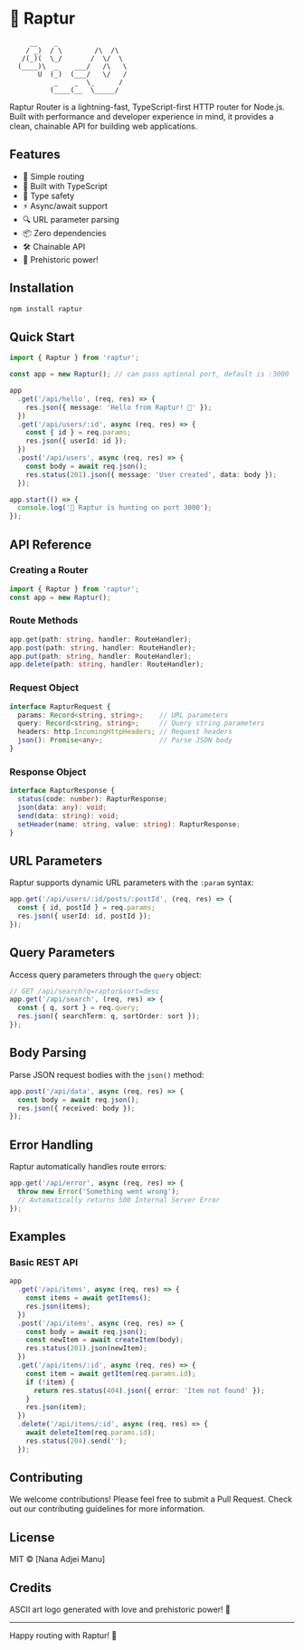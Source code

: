 # 🦖 Raptur

<!--[![npm version](https://img.shields.io/npm/v/raptor-router.svg)](https://www.npmjs.com/package/raptor-router)-->
<!--[![TypeScript](https://img.shields.io/badge/TypeScript-Ready-blue.svg)](https://www.typescriptlang.org/)-->
<!--[![License: MIT](https://img.shields.io/badge/License-MIT-yellow.svg)](https://opensource.org/licenses/MIT)-->
<!--[![Build Status](https://img.shields.io/github/workflow/status/yourusername/raptor-router/CI)](https://github.com/yourusername/raptor-router/actions)-->

```
     __    _                   
    / _)  / \        /\  /\    
   /(_)(  \_/       /  \/  \   
  (____)\  _    ___/   /\   \  
       U  (_)  (___/   \/   /  
           _    _  \_      /   
          (____(__  \_____/    
```

Raptur Router is a lightning-fast, TypeScript-first HTTP router for Node.js. Built with performance and developer experience in mind, it provides a clean, chainable API for building web applications.

## Features

- 🚀 Simple routing
- 💪 Built with TypeScript
- 🎯 Type safety
- ⚡️ Async/await support
- 🔍 URL parameter parsing
- 📦 Zero dependencies
- 🛠 Chainable API
- 🦕 Prehistoric power!

## Installation

```bash
npm install raptur
```

## Quick Start

```typescript
import { Raptur } from 'raptur';

const app = new Raptur(); // can pass optional port, default is :3000

app
  .get('/api/hello', (req, res) => {
    res.json({ message: 'Hello from Raptur! 🦖' });
  })
  .get('/api/users/:id', async (req, res) => {
    const { id } = req.params;
    res.json({ userId: id });
  })
  .post('/api/users', async (req, res) => {
    const body = await req.json();
    res.status(201).json({ message: 'User created', data: body });
  });

app.start(() => {
  console.log('🦖 Raptur is hunting on port 3000');
});
```

## API Reference

### Creating a Router

```typescript
import { Raptur } from 'raptur';
const app = new Raptur();
```

### Route Methods

```typescript
app.get(path: string, handler: RouteHandler);
app.post(path: string, handler: RouteHandler);
app.put(path: string, handler: RouteHandler);
app.delete(path: string, handler: RouteHandler);
```

### Request Object

```typescript
interface RapturRequest {
  params: Record<string, string>;    // URL parameters
  query: Record<string, string>;     // Query string parameters
  headers: http.IncomingHttpHeaders; // Request headers
  json(): Promise<any>;              // Parse JSON body
}
```

### Response Object

```typescript
interface RapturResponse {
  status(code: number): RapturResponse;
  json(data: any): void;
  send(data: string): void;
  setHeader(name: string, value: string): RapturResponse;
}
```

## URL Parameters

Raptur supports dynamic URL parameters with the `:param` syntax:

```typescript
app.get('/api/users/:id/posts/:postId', (req, res) => {
  const { id, postId } = req.params;
  res.json({ userId: id, postId });
});
```

## Query Parameters

Access query parameters through the `query` object:

```typescript
// GET /api/search?q=raptor&sort=desc
app.get('/api/search', (req, res) => {
  const { q, sort } = req.query;
  res.json({ searchTerm: q, sortOrder: sort });
});
```

## Body Parsing

Parse JSON request bodies with the `json()` method:

```typescript
app.post('/api/data', async (req, res) => {
  const body = await req.json();
  res.json({ received: body });
});
```

## Error Handling

Raptur automatically handles route errors:

```typescript
app.get('/api/error', async (req, res) => {
  throw new Error('Something went wrong');
  // Automatically returns 500 Internal Server Error
});
```

## Examples

### Basic REST API

```typescript
app
  .get('/api/items', async (req, res) => {
    const items = await getItems();
    res.json(items);
  })
  .post('/api/items', async (req, res) => {
    const body = await req.json();
    const newItem = await createItem(body);
    res.status(201).json(newItem);
  })
  .get('/api/items/:id', async (req, res) => {
    const item = await getItem(req.params.id);
    if (!item) {
      return res.status(404).json({ error: 'Item not found' });
    }
    res.json(item);
  })
  .delete('/api/items/:id', async (req, res) => {
    await deleteItem(req.params.id);
    res.status(204).send('');
  });
```

## Contributing

We welcome contributions! Please feel free to submit a Pull Request. Check out our contributing guidelines for more information.

## License

MIT © [Nana Adjei Manu]

## Credits

ASCII art logo generated with love and prehistoric power! 🦖

---

Happy routing with Raptur! 🦕
